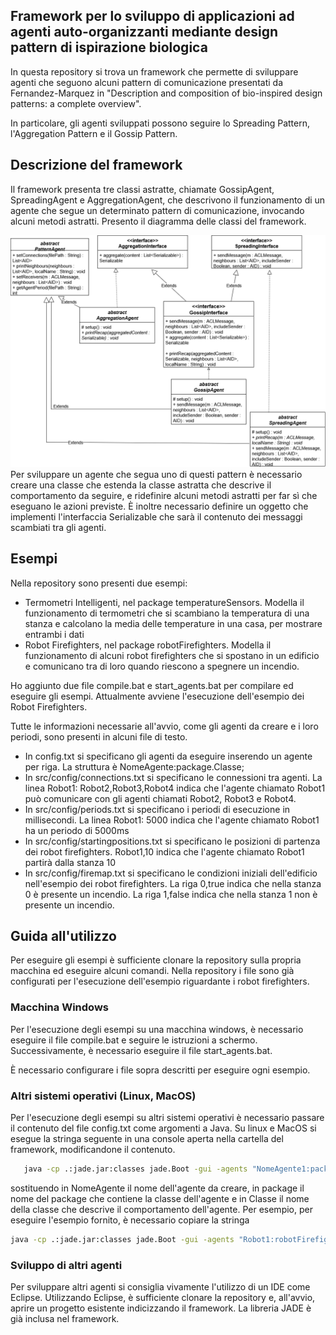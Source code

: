 ## Framework per lo sviluppo di applicazioni ad agenti auto-organizzanti mediante design pattern di ispirazione biologica

In questa repository si trova un framework che permette di sviluppare agenti che seguono alcuni pattern di comunicazione presentati da Fernandez-Marquez in "Description and composition of bio-inspired design patterns:
a complete overview".

In particolare, gli agenti sviluppati possono seguire lo Spreading Pattern, l'Aggregation Pattern e il Gossip Pattern.

## Descrizione del framework

Il framework presenta tre classi astratte, chiamate GossipAgent, SpreadingAgent e AggregationAgent, che descrivono il funzionamento di un agente che segue un determinato pattern di comunicazione, invocando alcuni metodi astratti. Presento il diagramma delle classi del framework.

![Class Diagram](Bio-inspired_patterns/img/Classes.drawio.png)
Per sviluppare un agente che segua uno di questi pattern è necessario creare una classe che estenda la classe astratta che descrive il comportamento da seguire, e ridefinire alcuni metodi astratti per far sì che eseguano le azioni previste. È inoltre necessario definire un oggetto che implementi l'interfaccia Serializable che sarà il contenuto dei messaggi scambiati tra gli agenti.

## Esempi

Nella repository sono presenti due esempi:
- Termometri Intelligenti, nel package temperatureSensors. Modella il funzionamento di termometri che si scambiano la temperatura di una stanza e calcolano la media delle temperature in una casa, per mostrare entrambi i dati
- Robot Firefighters, nel package robotFirefighters. Modella il funzionamento di alcuni robot firefighters che si spostano in un edificio e comunicano tra di loro quando riescono a spegnere un incendio.


Ho aggiunto due file compile.bat e start_agents.bat per compilare ed eseguire gli esempi. Attualmente avviene l'esecuzione dell'esempio dei Robot Firefighters.

Tutte le informazioni necessarie all'avvio, come gli agenti da creare e i loro periodi, sono presenti in alcuni file di testo.
- In config.txt si specificano gli agenti da eseguire inserendo un agente per riga. La struttura è NomeAgente:package.Classe;
- In src/config/connections.txt si specificano le connessioni tra agenti. La linea Robot1: Robot2,Robot3,Robot4 indica che l'agente chiamato Robot1 può comunicare con gli agenti chiamati Robot2, Robot3 e Robot4.
- In src/config/periods.txt si specificano i periodi di esecuzione in millisecondi. La linea Robot1: 5000 indica che l'agente chiamato Robot1 ha un periodo di 5000ms
- In src/config/startingpositions.txt si specificano le posizioni di partenza dei robot firefighters. Robot1,10 indica che l'agente chiamato Robot1 partirà dalla stanza 10
- In src/config/firemap.txt si specificano le condizioni iniziali dell'edificio nell'esempio dei robot firefighters. La riga 0,true indica che nella stanza 0 è presente un incendio. La riga 1,false indica che nella stanza 1 non è presente un incendio.

## Guida all'utilizzo

Per eseguire gli esempi è sufficiente clonare la repository sulla propria macchina ed eseguire alcuni comandi.
Nella repository i file sono già configurati per l'esecuzione dell'esempio riguardante i robot firefighters.

### Macchina Windows

Per l'esecuzione degli esempi su una macchina windows, è necessario eseguire il file compile.bat e seguire le istruzioni a schermo. Successivamente, è necessario eseguire il file start_agents.bat.

È necessario configurare i file sopra descritti per eseguire ogni esempio.

### Altri sistemi operativi (Linux, MacOS)

Per l'esecuzione degli esempi su altri sistemi operativi è necessario passare il contenuto del file config.txt come argomenti a Java. Su linux e MacOS si esegue la stringa seguente in una console aperta nella cartella del framework, modificandone il contenuto.

```bash
   java -cp .:jade.jar:classes jade.Boot -gui -agents "NomeAgente1:package.Classe;NomeAgente2:package.Classe;"
 ```

 sostituendo in NomeAgente il nome dell'agente da creare, in package il nome del package che contiene la classe dell'agente e in Classe il nome della classe che descrive il comportamento dell'agente. Per esempio, per eseguire l'esempio fornito, è necessario copiare la stringa
```bash 
java -cp .:jade.jar:classes jade.Boot -gui -agents "Robot1:robotFirefighters.FireFighter;Robot2:robotFirefighters.FireFighter;Robot3:robotFirefighters.FireFighter;Robot4:robotFirefighters.FireFighter;Robot5:robotFirefighters.FireFighter;"
```

### Sviluppo di altri agenti

Per sviluppare altri agenti si consiglia vivamente l'utilizzo di un IDE come Eclipse.
Utilizzando Eclipse, è sufficiente clonare la repository e, all'avvio, aprire un progetto esistente indicizzando il framework.
La libreria JADE è già inclusa nel framework.
